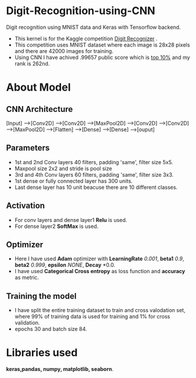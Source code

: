# Digit-Recognition-using-CNN
Digit recognition using MNIST data and Keras with Tensorflow backend.
* This kernel is for the Kaggle competition [Digit Recognizer](https://www.kaggle.com/c/digit-recognizer) .
* This competition uses MNIST dataset where each image is 28x28 pixels and there are 42000 images for training.
* Using CNN I have achived .99657 public score which is [top 10%](https://www.kaggle.com/sourav13) and my rank is 262nd.
# About Model 
## CNN Architecture
[Input] -->[Conv2D] -->[Conv2D] -->[MaxPool2D] -->[Conv2D] -->[Conv2D] -->[MaxPool2D] -->[Flatten] -->[Dense] -->[Dense] -->[ouput]
## Parameters
* 1st and 2nd Conv layers 40 filters, padding 'same', filter size 5x5.
* Maxpool size 2x2 and stride is pool size
* 3rd and 4th Conv layers 60 filters, padding 'same', filter size 3x3.
* 1st dense or fully connected layer has 300 units.
* Last dense layer has 10 unit beacuse there are 10 different classes.
## Activation
* For conv layers and dense layer1 **Relu** is used.
* For dense layer2 **SoftMax** is used.
## Optimizer
* Here I have used **Adam** optimizer with **LearningRate** *0.001*, **beta1** *0.9*, **beta2** *0.999*, **epsilon** *NONE*, **Decay** *0.0.
* I have used **Categorical Cross entropy** as loss function and **accuracy** as metric.
## Training the model
* I have split the entire training dataset to train and cross valodation set, where 99% of training data is used for training and 1% for cross validation.
* epochs 30 and batch size 84.
# Libraries used
**keras,pandas, numpy, matplotlib, seaborn**.
